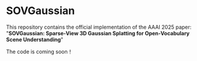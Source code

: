 # SOVGaussian
This repository contains the official implementation of the AAAI 2025 paper:
"**SOVGaussian: Sparse-View 3D Gaussian Splatting for Open-Vocabulary Scene Understanding**"

The code is coming soon！
